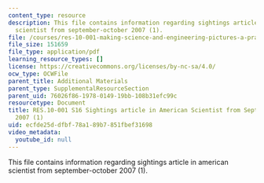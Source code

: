 ```yaml
---
content_type: resource
description: This file contains information regarding sightings article in american
  scientist from september-october 2007 (1).
file: /courses/res-10-001-making-science-and-engineering-pictures-a-practical-guide-to-presenting-your-work-spring-2016/ecfde25ddfbf78a189b7851fbef31698_MITRES_10_001S16_SepOct07_1.pdf
file_size: 151659
file_type: application/pdf
learning_resource_types: []
license: https://creativecommons.org/licenses/by-nc-sa/4.0/
ocw_type: OCWFile
parent_title: Additional Materials
parent_type: SupplementalResourceSection
parent_uid: 76026f86-1978-0149-19bb-108b31efc99c
resourcetype: Document
title: RES.10-001 S16 Sightings article in American Scientist from September-October
  2007 (1)
uid: ecfde25d-dfbf-78a1-89b7-851fbef31698
video_metadata:
  youtube_id: null
---
```

This file contains information regarding sightings article in american scientist from september-october 2007 (1).